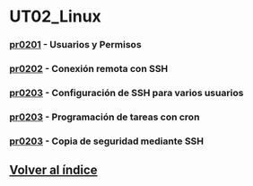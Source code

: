 # UT02_Linux

### [pr0201](./practicas/pr0201/pr0201.md) - Usuarios y Permisos

### [pr0202](./practicas/pr0202/pr0202.md) - Conexión remota con SSH

### [pr0203](./practicas/pr0203/pr0203.md) - Configuración de SSH para varios usuarios

### [pr0203](./practicas/pr0204/pr0204.md) - Programación de tareas con cron

### [pr0203](./practicas/pr0205/pr0205.md) - Copia de seguridad mediante SSH

## [Volver al índice](../index.md)